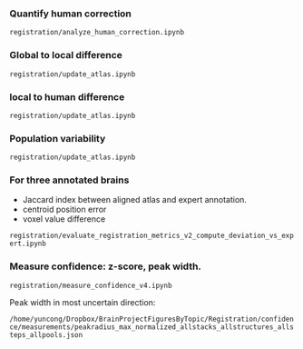 ### Quantify human correction
`registration/analyze_human_correction.ipynb`
  
### Global to local difference
`registration/update_atlas.ipynb`

### local to human difference
`registration/update_atlas.ipynb`

### Population variability
`registration/update_atlas.ipynb`

### For three annotated brains

- Jaccard index between aligned atlas and expert annotation.
- centroid position error
- voxel value difference

`registration/evaluate_registration_metrics_v2_compute_deviation_vs_expert.ipynb`

### Measure confidence: z-score, peak width.

`registration/measure_confidence_v4.ipynb`

Peak width in most uncertain direction:

`/home/yuncong/Dropbox/BrainProjectFiguresByTopic/Registration/confidence/measurements/peakradius_max_normalized_allstacks_allstructures_allsteps_allpools.json`

